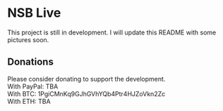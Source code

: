 # NSB Live
This project is still in development. I will update this README with some pictures soon.

## Donations
Please consider donating to support the development.<br>
With PayPal: TBA<br>
With BTC: 1PgiCMnKq9GJhGVhYQb4Ptr4HJZoVkn2Zc<br>
With ETH: TBA<br>
